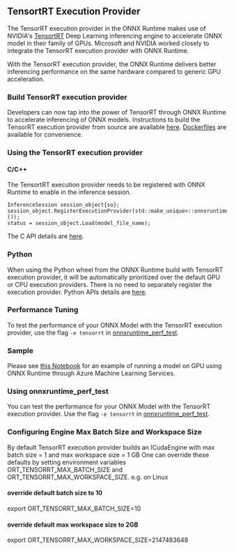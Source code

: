 ## TensortRT Execution Provider

The TensorRT execution provider in the ONNX Runtime makes use of NVIDIA's [TensortRT](https://developer.nvidia.com/tensorrt) Deep Learning inferencing engine to accelerate ONNX model in their family of GPUs. Microsoft and NVIDIA worked closely to integrate the TensorRT execution provider with ONNX Runtime.

With the TensorRT execution provider, the ONNX Runtime delivers better inferencing performance on the same hardware compared to generic GPU acceleration. 

### Build TensorRT execution provider
Developers can now tap into the power of TensorRT through ONNX Runtime to accelerate inferencing of ONNX models. Instructions to build the TensorRT execution provider from source are available [here](https://github.com/Microsoft/onnxruntime/blob/master/BUILD.md#build). [Dockerfiles](https://github.com/microsoft/onnxruntime/tree/master/dockerfiles#tensorrt-version-preview) are available for convenience.

### Using the TensorRT execution provider
#### C/C++
The TensortRT execution provider needs to be registered with ONNX Runtime to enable in the inference session. 
```
InferenceSession session_object{so};
session_object.RegisterExecutionProvider(std::make_unique<::onnxruntime::TensorrtExecutionProvider>());
status = session_object.Load(model_file_name);
```
The C API details are [here](https://github.com/Microsoft/onnxruntime/blob/master/docs/C_API.md#c-api).

### Python
When using the Python wheel from the ONNX Runtime build with TensorRT execution provider, it will be automatically prioritized over the default GPU or CPU execution providers. There is no need to separately register the execution provider. Python APIs details are [here](https://microsoft.github.io/onnxruntime/api_summary.html).

### Performance Tuning
To test the performance of your ONNX Model with the TensorRT execution provider, use the flag `-e tensorrt` in [onnxruntime_perf_test](https://github.com/Microsoft/onnxruntime/tree/master/onnxruntime/test/perftest#onnxruntime-performance-test).

### Sample
Please see [this Notebook](https://github.com/microsoft/onnxruntime/blob/master/docs/python/notebooks/onnx-inference-byoc-gpu-cpu-aks.ipynb) for an example of running a model on GPU using ONNX Runtime through Azure Machine Learning Services.

### Using onnxruntime_perf_test
You can test the performance for your ONNX Model with the TensorRT execution provider. Use the flag `-e tensorrt` in [onnxruntime_perf_test](https://github.com/Microsoft/onnxruntime/tree/master/onnxruntime/test/perftest#onnxruntime-performance-test).

### Configuring Engine Max Batch Size and Workspace Size
By default TensorRT execution provider builds an ICudaEngine with max batch size = 1 and max workspace size = 1 GB
One can override these defaults by setting environment variables ORT_TENSORRT_MAX_BATCH_SIZE and ORT_TENSORRT_MAX_WORKSPACE_SIZE.
e.g. on Linux
#### override default batch size to 10
export ORT_TENSORRT_MAX_BATCH_SIZE=10
#### override default max workspace size to 2GB
export ORT_TENSORRT_MAX_WORKSPACE_SIZE=2147483648

